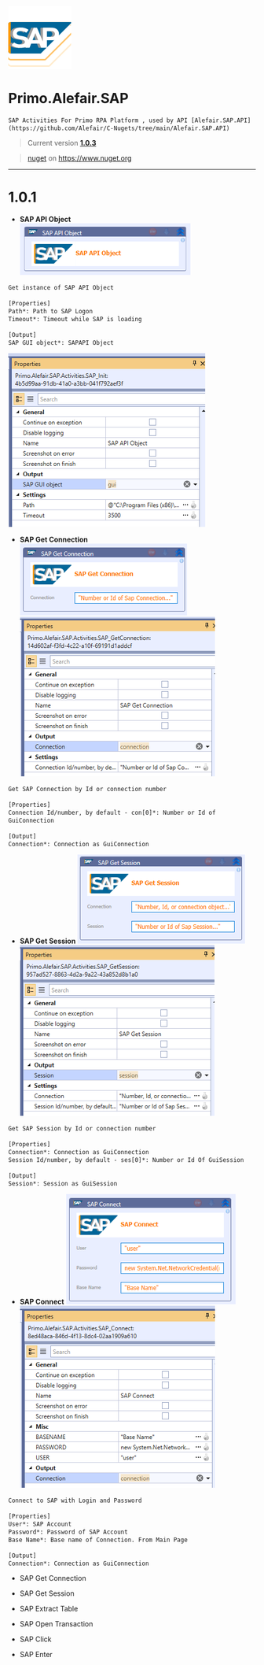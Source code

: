 ![logo](https://raw.githubusercontent.com/Alefair/C-Nugets/main/Alefair.SAP.API/Images/saplogo_nuget.png)
# Primo.Alefair.SAP

```
SAP Activities For Primo RPA Platform , used by API [Alefair.SAP.API](https://github.com/Alefair/C-Nugets/tree/main/Alefair.SAP.API)
```

>Current version **[1.0.3](https://github.com/Alefair/Primo.Alefair/blob/main/SAP/Packages/Primo.Alefair.SAP.1.0.3.nupkg)**
>

>[nuget](https://www.nuget.org/packages/Alefair.SAP.API/1.0.4) on https://www.nuget.org

------------
# 1.0.1

- **SAP API Object**  
![SAP API Object](https://raw.githubusercontent.com/Alefair/Primo.Alefair/main/SAP/Images/SAP%20API%20Object%20Form.PNG)

```
Get instance of SAP API Object

[Properties]
Path*: Path to SAP Logon
Timeout*: Timeout while SAP is loading

[Output]
SAP GUI object*: SAPAPI Object
```
![SAP API Object](https://raw.githubusercontent.com/Alefair/Primo.Alefair/main/SAP/Images/SAP%20API%20Object%20Properties.PNG)


- **SAP Get Connection**
![SAP Get Connection](https://raw.githubusercontent.com/Alefair/Primo.Alefair/main/SAP/Images/SAP%20Get%20Connection%20Form.PNG)
![SAP Get Connection](https://raw.githubusercontent.com/Alefair/Primo.Alefair/main/SAP/Images/SAP%20Get%20Connection%20Properties.PNG)

```
Get SAP Connection by Id or connection number

[Properties]
Connection Id/number, by default - con[0]*: Number or Id of GuiConnection

[Output]
Connection*: Connection as GuiConnection
```


- **SAP Get Session**
![SAP Get Session](https://raw.githubusercontent.com/Alefair/Primo.Alefair/main/SAP/Images/SAP%20Get%20Session%20Form.PNG)
![SAP Get Session](https://raw.githubusercontent.com/Alefair/Primo.Alefair/main/SAP/Images/SAP%20Get%20Session%20Properties.PNG)

```
Get SAP Session by Id or connection number

[Properties]
Connection*: Connection as GuiConnection
Session Id/number, by default - ses[0]*: Number or Id Of GuiSession

[Output]
Session*: Session as GuiSession
```












- **SAP Connect**
![SAP Connect](https://raw.githubusercontent.com/Alefair/Primo.Alefair/main/SAP/Images/SAP%20Connect%20Form.PNG)
![SAP Connect](https://raw.githubusercontent.com/Alefair/Primo.Alefair/main/SAP/Images/SAP%20Connect%20Properties.PNG)

```
Connect to SAP with Login and Password

[Properties]
User*: SAP Account
Password*: Password of SAP Account
Base Name*: Base name of Connection. From Main Page

[Output]
Connection*: Connection as GuiConnection
```



- SAP Get Connection
- SAP Get Session



- SAP Extract Table
- SAP Open Transaction
- SAP Click
- SAP Enter

